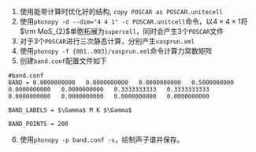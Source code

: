 1. 使用能带计算时优化好的结构, `copy POSCAR as POSCAR.unitecell`
2. 使用`phonopy -d --dim="4 4 1" -c POSCAR.unitcell`命令，以$4\times 4 \times 1$将$\rm MoS_{2}$单胞拓展为`supercell`，同时会产生3个`POSCAR`文件
3. 对于3个`POSCAR`进行三次静态计算，分别产生`vasprun.xml`
4. 使用`phonopy -f {001..003}/vasprun.xml`命令计算力常数矩阵
5. 创建`band.conf`配置文件如下
```
#band.conf
BAND = 0.0000000000   0.0000000000   0.0000000000   0.5000000000   0.0000000000   0.0000000000   0.3333333333   0.3333333333   0.0000000000   0.0000000000   0.0000000000   0.0000000000

BAND_LABELS = $\Gamma$ M K $\Gamma$

BAND_POINTS = 200
```
6. 使用`phonopy -p band.conf -s`，绘制声子谱并保存。